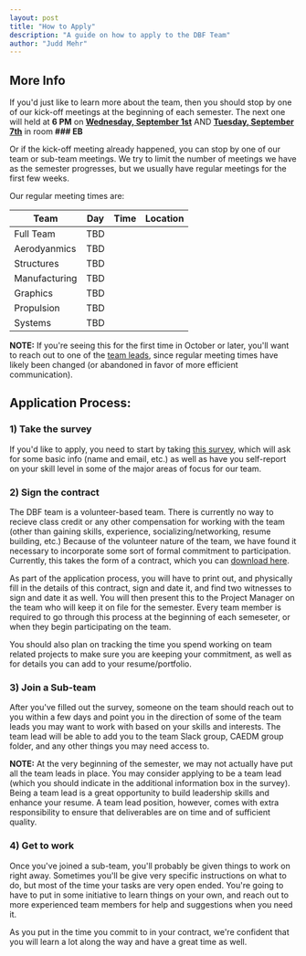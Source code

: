 ```yaml
---
layout: post
title: "How to Apply"
description: "A guide on how to apply to the DBF Team"
author: "Judd Mehr"
---
```


## More Info
If you'd just like to learn more about the team, then you should stop by one of our kick-off meetings at the beginning of each semester.  The next one will held at **6 PM** on [**Wednesday, September 1st**](#) AND [**Tuesday, September 7th**](#) in room **### EB**

Or if the kick-off meeting already happened, you can stop by one of our team or sub-team meetings.  We try to limit the number of meetings we have as the semester progresses, but we usually have regular meetings for the first few weeks.

Our regular meeting times are:

|  Team  |   Day  |  Time  |  Location  |
|  ----  | :----: | :----: |   :----:   |
|  Full Team  |  TBD  |  |  |
|  Aerodyanmics  |  TBD  |  |  |
|  Structures  |  TBD  |  |  |
|  Manufacturing  |  TBD  |  |  |
|  Graphics  |  TBD  |  |  |
|  Propulsion  |  TBD  |  |  |
|  Systems  |  TBD  |  |  |

**NOTE:** If you're seeing this for the first time in October or later, you'll want to reach out to one of the [team leads](#), since regular meeting times have likely been changed (or abandoned in favor of more efficient communication).
<!-- TODO: update this link to go to team lead contact info -->


## Application Process:

### 1) Take the survey

If you'd like to apply, you need to start by taking [this survey](https://forms.gle/cVSoxY7EwWDKEFbEA), which will ask for some basic info (name and email, etc.) as well as have you self-report on your skill level in some of the major areas of focus for our team.

### 2) Sign the contract

The DBF team is a volunteer-based team.  There is currently no way to recieve class credit or any other compensation for working with the team (other than gaining skills, experience, socializing/networking, resume building, etc.)  Because of the volunteer nature of the team, we have found it necessary to incorporate some sort of formal commitment to participation.  Currently, this takes the form of a contract, which you can [download here](https://aeronautics.byu.edu/DBF/download/contract.pdf).

As part of the application process, you will have to print out, and physically fill in the details of this contract, sign and date it, and find two witnesses to sign and date it as well.  You will then present this to the Project Manager on the team who will keep it on file for the semester.  Every team member is required to go through this process at the beginning of each semeseter, or when they begin participating on the team.

You should also plan on tracking the time you spend working on team related projects to make sure you are keeping your commitment, as well as for details you can add to your resume/portfolio.

### 3) Join a Sub-team

After you've filled out the survey, someone on the team should reach out to you within a few days and point you in the direction of some of the team leads you may want to work with based on your skills and interests.  The team lead will be able to add you to the team Slack group, CAEDM group folder, and any other things you may need access to.

**NOTE:** At the very beginning of the semester, we may not actually have put all the team leads in place.  You may consider applying to be a team lead (which you should indicate in the additional information box in the survey).  Being a team lead is a great opportunity to build leadership skills and enhance your resume.  A team lead position, however, comes with extra responsibility to ensure that deliverables are on time and of sufficient quality.

### 4) Get to work

Once you've joined a sub-team, you'll probably be given things to work on right away.  Sometimes you'll be give very specific instructions on what to do, but most of the time your tasks are very open ended.  You're going to have to put in some initiative to learn things on your own, and reach out to more experienced team members for help and suggestions when you need it.

As you put in the time you commit to in your contract, we're confident that you will learn a lot along the way and have a great time as well.